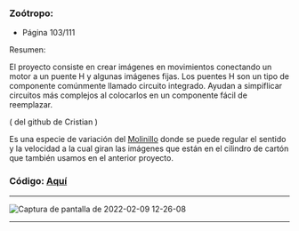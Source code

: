 
### Zoótropo:

- Página 103/111

Resumen:

El proyecto consiste en crear imágenes en movimientos conectando un motor a un puente H y algunas imágenes fijas.
Los puentes H son un tipo de componente comúnmente llamado circuito integrado. 
Ayudan a simpiflicar circuitos más complejos al colocarlos en un componente fácil de reemplazar.

( del github de Cristian )

Es una especie de variación del [Molinillo](https://github.com/jjksimp/arduino/blob/main/MOLINILLO.md) donde se puede regular el sentido y la velocidad a la cual giran las imágenes que están en el cilindro de cartón que
también usamos en el anterior proyecto.

### Código: [Aquí](https://github.com/jjksimp/arduino/blob/main/Zo_tropo.ino)


------

![Captura de pantalla de 2022-02-09 12-26-08](https://user-images.githubusercontent.com/90753482/153190834-67fedf0e-66da-45fb-bc83-ed2f269f4cab.png)

------
